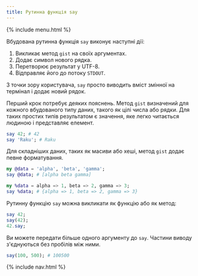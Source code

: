 ```yaml
---
title: Рутинна функція say
---
```


{% include menu.html %}

Вбудована рутинна функція `say` виконує наступні дії:

1. Викликає метод `gist` на своїх аргументах.
1. Додає символ нового рядка.
1. Перетворює результат у UTF-8.
1. Відправляє його до потоку `STDOUT`.

З точки зору користувача, `say` просто виводить вміст змінної на термінал і додає новий рядок.

Перший крок потребує деяких пояснень. Метод `gist` визначений для кожного вбудованого типу даних, такого як цілі числа або рядки. Для таких простих типів результатом є значення, яке легко читається людиною і представляє елемент.

```raku
say 42; # 42
say 'Raku'; # Raku
```

Для складніших даних, таких як масиви або хеші, метод `gist` додає певне форматування.

```raku
my @data = 'alpha', 'beta', 'gamma';
say @data; # [alpha beta gamma]

my %data = alpha => 1, beta => 2, gamma => 3;
say %data; # {alpha => 1, beta => 2, gamma => 3}
```

Рутинну функцію `say` можна викликати як функцію або як метод:

```raku
say 42;
say(42);
42.say;
```

Ви можете передати більше одного аргументу до `say`. Частини виводу з'єднуються без пробілів між ними.

```raku
say(100, 500); # 100500
```

{% include nav.html %}